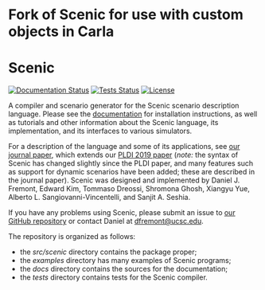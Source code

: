 # Fork of Scenic for use with custom objects in Carla

# Scenic

[![Documentation Status](https://readthedocs.org/projects/scenic-lang/badge/?version=latest)](https://scenic-lang.readthedocs.io/en/latest/?badge=latest)
[![Tests Status](https://github.com/BerkeleyLearnVerify/Scenic/actions/workflows/run-tests.yml/badge.svg)](https://github.com/BerkeleyLearnVerify/Scenic/actions/workflows/run-tests.yml)
[![License](https://img.shields.io/badge/License-BSD%203--Clause-blue.svg)](https://opensource.org/licenses/BSD-3-Clause)

A compiler and scenario generator for the Scenic scenario description language.
Please see the [documentation](https://scenic-lang.readthedocs.io/) for installation instructions, as well as tutorials and other information about the Scenic language, its implementation, and its interfaces to various simulators.

For a description of the language and some of its applications, see [our journal paper](https://link.springer.com/article/10.1007/s10994-021-06120-5), which extends our [PLDI 2019 paper](https://arxiv.org/abs/1809.09310) (*note:* the syntax of Scenic has changed slightly since the PLDI paper, and many features such as support for dynamic scenarios have been added; these are described in the journal paper).
Scenic was designed and implemented by Daniel J. Fremont, Edward Kim, Tommaso Dreossi, Shromona Ghosh, Xiangyu Yue, Alberto L. Sangiovanni-Vincentelli, and Sanjit A. Seshia.

If you have any problems using Scenic, please submit an issue to [our GitHub repository](https://github.com/BerkeleyLearnVerify/Scenic) or contact Daniel at <dfremont@ucsc.edu>.

The repository is organized as follows:

* the _src/scenic_ directory contains the package proper;
* the _examples_ directory has many examples of Scenic programs;
* the _docs_ directory contains the sources for the documentation;
* the _tests_ directory contains tests for the Scenic compiler.
